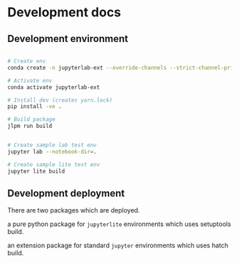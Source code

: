 # Development docs

## Development environment

```bash

# Create env
conda create -n jupyterlab-ext --override-channels --strict-channel-priority -c conda-forge -c nodefaults jupyterlab=4 nodejs=20 git copier=9 jinja2-time

# Activate env
conda activate jupyterlab-ext

# Install dev (creates yarn.lock)
pip install -ve .

# Build package
jlpm run build


# Create sample lab test env
jupyter lab --notebook-dir=.

# Create sample lite test env
jupyter lite build

```


## Development deployment

There are two packages which are deployed.

a pure python package for `jupyterlite` environments which uses setuptools build.

an extension package for standard `jupyter` environments which uses hatch build.

